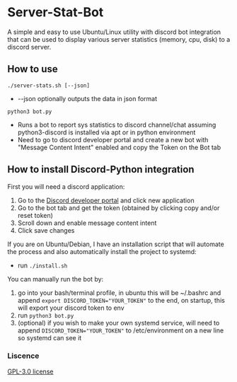 # Server-Stat-Bot
A simple and easy to use Ubuntu/Linux utility with discord bot integration that can be used to display various server statistics (memory, cpu, disk) to a discord server. 

## How to use
```./server-stats.sh [--json]```
- --json optionally outputs the data in json format

```python3 bot.py```
- Runs a bot to report sys statistics to discord channel/chat assuming python3-discord is installed via apt or in python environment
- Need to go to discord developer portal and create a new bot with "Message Content Intent" enabled and copy the Token on the Bot tab

## How to install Discord-Python integration
First you will need a discord application:
1. Go to the [Discord developer portal](https://discord.com/developers/applications) and click new application
2. Go to the bot tab and get the token (obtained by clicking copy and/or reset token)
3. Scroll down and enable message content intent
4. Click save changes

If you are on Ubuntu/Debian, I have an installation script that will automate the process and also automatically install the project to systemd:
- run ```./install.sh```

You can manually run the bot by:
1. go into your bash/terminal profile, in ubuntu this will be ~/.bashrc and append ```export DISCORD_TOKEN="YOUR_TOKEN"``` to the end, on startup, this will export your discord token to env
2. run ```python3 bot.py```
3. (optional) if you wish to make your own systemd service, will need to append ```DISCORD_TOKEN="YOUR_TOKEN"``` to /etc/environment on a new line so systemd can see it



### Liscence 
[GPL-3.0 license](https://github.com/caiton1/Server-Stat-Bot/blob/main/LICENSE)
